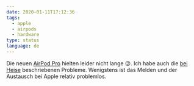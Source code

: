 ```yaml
---
date: 2020-01-11T17:12:36
tags:
  - apple
  - airpods
  - hardware
type: status
language: de
---
```

Die neuen [AirPod Pro](https://www.apple.com/de/airpods-pro/https://www.apple.com/de/airpods-pro/) hielten leider nicht lange 😕. Ich habe auch die [bei Heise](https://www.heise.de/mac-and-i/meldung/AirPods-Pro-Probleme-bei-Ohrerkennung-und-Geraeuschunterdrueckung-4628169.html) beschriebenen Probleme. Wenigstens ist das Melden und der Austausch bei Apple relativ problemlos.
